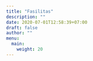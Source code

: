 ```yaml
---
title: "Fasilitas"
description: ""
date: 2020-07-01T12:58:39+07:00
draft: false
author: ""
menu:
  main:
    weight: 20
---
```


